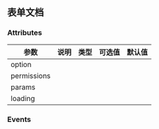## 表单文档

### Attributes

| 参数        | 说明 | 类型 | 可选值 | 默认值 |
| ----------- | ---- | ---- | ------ | ------ |
| option      |      |      |        |        |
| permissions |      |      |        |        |
| params      |      |      |        |        |
| loading     |      |      |        |        |



### Events

